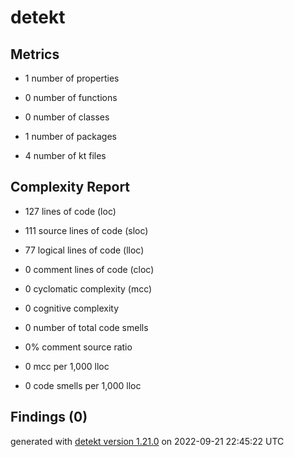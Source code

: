 # detekt

## Metrics

* 1 number of properties

* 0 number of functions

* 0 number of classes

* 1 number of packages

* 4 number of kt files

## Complexity Report

* 127 lines of code (loc)

* 111 source lines of code (sloc)

* 77 logical lines of code (lloc)

* 0 comment lines of code (cloc)

* 0 cyclomatic complexity (mcc)

* 0 cognitive complexity

* 0 number of total code smells

* 0% comment source ratio

* 0 mcc per 1,000 lloc

* 0 code smells per 1,000 lloc

## Findings (0)

generated with [detekt version 1.21.0](https://detekt.dev/) on 2022-09-21 22:45:22 UTC
